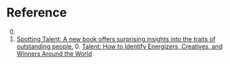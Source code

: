 # Reference

0. []()
0. [Spotting Talent: A new book offers surprising insights into the traits of outstanding people.](https://www.city-journal.org/spotting-talent)
	0. [Talent: How to Identify Energizers, Creatives, and Winners Around the World](https://www.amazon.com/Talent-Identify-Energizers-Creatives-Winners/dp/1250275814/)

